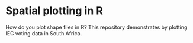 # Spatial plotting in R

How do you plot shape files in R? This repository demonstrates by plotting IEC voting data in South Africa.
